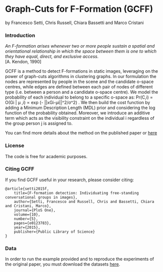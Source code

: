# Graph-Cuts for F-Formation (GCFF)

by Francesco Setti, Chris Russell, Chiara Bassetti and Marco Cristani


### Introduction

*An F-formation arises whenever two or more people sustain a spatial and orientational relationship in which the space between them is one to which they have equal, direct, and exclusive access.*  
[A. Kendon, 1990]

GCFF is a method to detect F-formations in static images, leveraging on the power of graph-cuts algorithms in clustering graphs.
In our formulation the nodes are represented by people in the scene and the candidate o-space centres, while edges are defined between each pair of nodes of different type (i.e. between a person and a candidate o-space centre).
We model the probability of each individual to belong to a specific o-space as: Pr(C,i) = O(Gi | μ ,i) ∝ exp (- ||xGi-μi||^2/σ^2) .
We then build the cost function by adding a Minimum Description Length (MDL) prior and considering the log function of the probability obtained.
Moreover, we introduce an additive term which acts as the visibility constraint on the individual i regardless of the group person j is assigned to.

You can find more details about the method on the published paper or [here](http://vips.sci.univr.it/research/fformation/)

### License

The code is free for academic purposes.


### Citing GCFF

If you find GCFF useful in your research, please consider citing:

    @article{setti2015f,
        title={F-formation detection: Individuating free-standing conversational groups in images},
        author={Setti, Francesco and Russell, Chris and Bassetti, Chiara and Cristani, Marco},
        journal={PloS One},
        volume={10},
        number={5},
        pages={e0123783},
        year={2015},
        publisher={Public Library of Science}
    }


### Data

In order to run the example provided and to reproduce the experiments of the original paper, you must download the datasets [here](http://vips.sci.univr.it/research/fformation/download/data.zip).
